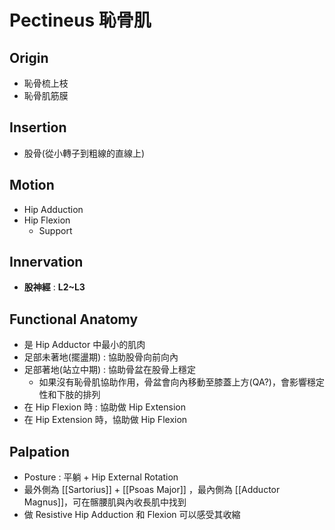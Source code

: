 # Pectineus 恥骨肌
## Origin
* 恥骨梳上枝
* 恥骨肌筋膜  

## Insertion
* 股骨(從小轉子到粗線的直線上)  

## Motion
* Hip Adduction
* Hip Flexion
	* Support  

## Innervation
 * **股神經** : **L2~L3**  
 
## Functional Anatomy
* 是 Hip Adductor 中最小的肌肉
* 足部未著地(擺盪期) : 協助股骨向前向內
* 足部著地(站立中期) : 協助骨盆在股骨上穩定
	* 如果沒有恥骨肌協助作用，骨盆會向內移動至膝蓋上方(QA?)，會影響穩定性和下肢的排列
* 在 Hip Flexion 時 : 協助做 Hip Extension
* 在 Hip Extension 時，協助做 Hip Flexion  

## Palpation
* Posture : 平躺 + Hip External Rotation
* 最外側為 [[Sartorius]] + [[Psoas Major]] ，最內側為 [[Adductor Magnus]]，可在髂腰肌與內收長肌中找到
* 做 Resistive Hip Adduction 和 Flexion 可以感受其收縮